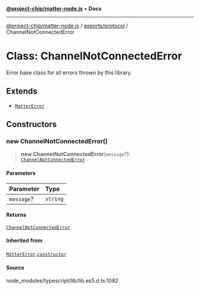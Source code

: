 [**@project-chip/matter-node.js**](../../../README.md) • **Docs**

***

[@project-chip/matter-node.js](../../../modules.md) / [exports/protocol](../README.md) / ChannelNotConnectedError

# Class: ChannelNotConnectedError

Error base class for all errors thrown by this library.

## Extends

- [`MatterError`](../../common/classes/MatterError.md)

## Constructors

### new ChannelNotConnectedError()

> **new ChannelNotConnectedError**(`message`?): [`ChannelNotConnectedError`](ChannelNotConnectedError.md)

#### Parameters

| Parameter | Type |
| :------ | :------ |
| `message`? | `string` |

#### Returns

[`ChannelNotConnectedError`](ChannelNotConnectedError.md)

#### Inherited from

[`MatterError`](../../common/classes/MatterError.md).[`constructor`](../../common/classes/MatterError.md#constructors)

#### Source

node\_modules/typescript/lib/lib.es5.d.ts:1082

